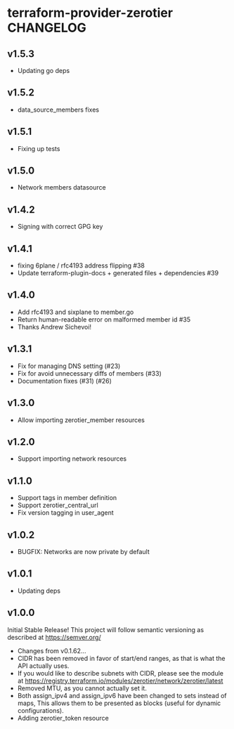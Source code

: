 # terraform-provider-zerotier CHANGELOG

## v1.5.3
- Updating go deps

## v1.5.2
- data_source_members fixes

## v1.5.1
- Fixing up tests

## v1.5.0
- Network members datasource

## v1.4.2
- Signing with correct GPG key

## v1.4.1
- fixing 6plane / rfc4193 address flipping #38
- Update terraform-plugin-docs + generated files + dependencies #39

## v1.4.0
- Add rfc4193 and sixplane to member.go
- Return human-readable error on malformed member id #35
- Thanks Andrew Sichevoi!

## v1.3.1
- Fix for managing DNS setting (#23)
- Fix for avoid unnecessary diffs of members (#33)
- Documentation fixes (#31) (#26)

## v1.3.0
- Allow importing zerotier_member resources

## v1.2.0
- Support importing network resources

## v1.1.0
- Support tags in member definition
- Support zerotier_central_url
- Fix version tagging in user_agent

## v1.0.2
- BUGFIX: Networks are now private by default

## v1.0.1
- Updating deps

## v1.0.0

Initial Stable Release!
This project will follow semantic versioning as described at https://semver.org/

- Changes from v0.1.62...
- CIDR has been removed in favor of start/end ranges, as that is what
  the API actually uses.
- If you would like to describe subnets with CIDR, please see the
  module at https://registry.terraform.io/modules/zerotier/network/zerotier/latest
- Removed MTU, as you cannot actually set it.
- Both assign_ipv4 and assign_ipv6 have been changed to sets instead
  of maps, This allows them to be presented as blocks (useful for
  dynamic configurations).  
- Adding zerotier_token resource
